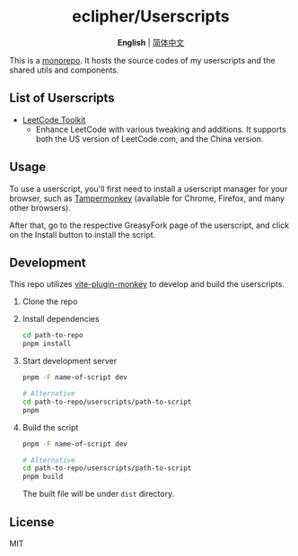 <div align="center" width="100%">

# eclipher/Userscripts

**English** | [简体中文](/README-ZH.md)

</div>

This is a [monorepo](https://en.wikipedia.org/wiki/Monorepo). It hosts the source codes of my userscripts and the shared utils and components.

## List of Userscripts

- [LeetCode Toolkit](/userscripts/leetcode-toolkit/README.md)
    - Enhance LeetCode with various tweaking and additions. It supports both the US version of LeetCode.com, and the China version.

## Usage

To use a userscript, you'll first need to install a userscript manager for your browser, such as [Tampermonkey](https://www.tampermonkey.net/) (available for Chrome, Firefox, and many other browsers).

After that, go to the respective GreasyFork page of the userscript, and click on the Install button to install the script.

## Development

This repo utilizes [vite-plugin-monkey](https://github.com/lisonge/vite-plugin-monkey) to develop and build the userscripts.

1. Clone the repo

2. Install dependencies

    ```sh
    cd path-to-repo
    pnpm install
    ```

3. Start development server

    ```sh
    pnpm -F name-of-script dev

    # Alternative
    cd path-to-repo/userscripts/path-to-script
    pnpm
    ```

4. Build the script

    ```sh
    pnpm -F name-of-script dev

    # Alternative
    cd path-to-repo/userscripts/path-to-script
    pnpm build
    ```

    The built file will be under `dist` directory.

## License

MIT
